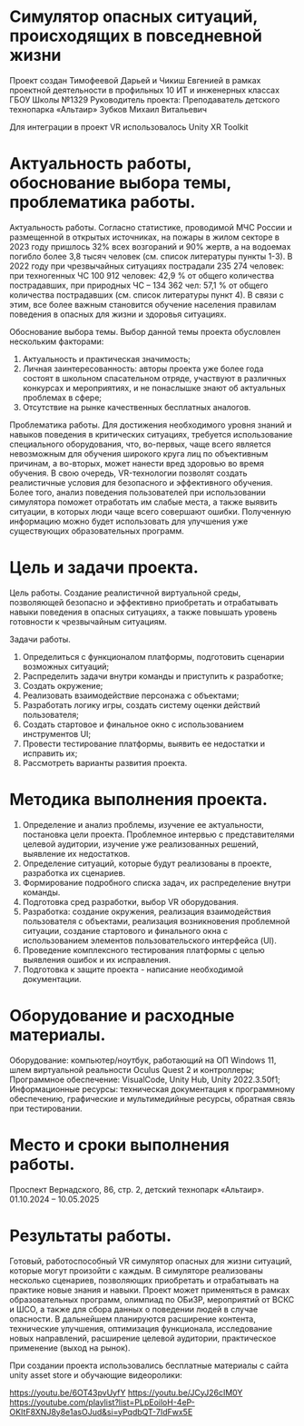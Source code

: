 # Симулятор опасных ситуаций, происходящих в повседневной жизни
 Проект создан Тимофеевой Дарьей и Чикиш Евгенией в рамках проектной деятельности в профильных 10 ИТ и инженерных классах ГБОУ Школы №1329
 Руководитель проекта: Преподаватель детского технопарка «Альтаир» Зубков Михаил Витальевич

 Для интеграции в проект VR использовалось Unity XR Toolkit


# Актуальность работы, обоснование выбора темы, проблематика работы.
Актуальность работы.
Согласно статистике, проводимой МЧС России и размещенной в открытых источниках, на пожары в жилом секторе в 2023 году пришлось 32% всех возгораний и 90% жертв, а на водоемах погибло более 3,8 тысяч человек (см. список литературы пункты 1-3). В 2022 году при чрезвычайных ситуациях пострадали 235 274 человек: при техногенных ЧС 100 912 человек: 42,9 % от общего количества пострадавших, при природных ЧС – 134 362 чел: 57,1 % от общего количества пострадавших (см. список литературы пункт 4). 
В связи с этим, все более важным становится обучение населения правилам поведения в опасных для жизни и здоровья ситуациях. 

Обоснование выбора темы.
Выбор данной темы проекта обусловлен нескольким факторами:
1.	Актуальность и практическая значимость;
2.	Личная заинтересованность: авторы проекта уже более года состоят в школьном спасательном отряде, участвуют в различных конкурсах и мероприятиях, и не понаслышке знают об актуальных проблемах в сфере;
3.	Отсутствие на рынке качественных бесплатных аналогов. 

Проблематика работы.
Для достижения необходимого уровня знаний и навыков поведения в критических ситуациях, требуется использование специального оборудования, что, во-первых, чаще всего является невозможным для обучения широкого круга лиц по объективным причинам, а во-вторых, может нанести вред здоровью во время обучения. 
В свою очередь, VR-технологии позволят создать реалистичные условия для безопасного и эффективного обучения. Более того, анализ поведения пользователей при использовании симулятора поможет отработать им слабые места, а также выявить ситуации, в которых люди чаще всего совершают ошибки. Полученную информацию можно будет использовать для улучшения уже существующих образовательных программ. 


# Цель и задачи проекта.
Цель работы.
Создание реалистичной виртуальной среды, позволяющей безопасно и эффективно приобретать и отрабатывать навыки поведения в опасных ситуациях, а также повышать уровень готовности к чрезвычайным ситуациям.

Задачи работы.
1.	Определиться с функционалом платформы, подготовить сценарии возможных ситуаций;
2.	 Распределить задачи внутри команды и приступить к разработке;
3.	 Создать окружение; 
4.	 Реализовать взаимодействие персонажа с объектами;
5.	 Разработать логику игры, создать систему оценки действий пользователя;
6.	 Создать стартовое и финальное окно с использованием инструментов UI;
7.	 Провести тестирование платформы, выявить ее недостатки и исправить их;
8.	 Рассмотреть варианты развития проекта.

# Методика выполнения проекта.
1)	Определение и анализ проблемы, изучение ее актуальности, постановка цели проекта. Проблемное интервью с представителями целевой аудитории, изучение уже реализованных решений, выявление их недостатков. 
2)	Определение ситуаций, которые будут реализованы в проекте, разработка их сценариев.
3)	Формирование подробного списка задач, их распределение внутри команды. 
4)	Подготовка сред разработки, выбор VR оборудования.
5)	Разработка: создание окружения, реализация взаимодействия пользователя с объектами, реализация возникновения проблемной ситуации, создание стартового и финального окна с использованием элементов пользовательского интерфейса (UI).
6)	Проведение комплексного тестирования платформы с целью выявления ошибок и их исправления.
7)	Подготовка к защите проекта - написание необходимой документации.

# Оборудование и расходные материалы.
Оборудование: компьютер/ноутбук, работающий на ОП Windows 11, шлем виртуальной реальности Oculus Quest 2 и контроллеры;
Программное обеспечение: VisualCode, Unity Hub, Unity 2022.3.50f1;
Информационные ресурсы: техническая документация к программному обеспечению, графические и мультимедийные ресурсы, обратная связь при тестировании.

# Место и сроки выполнения работы.
Проспект Вернадского, 86, стр. 2, детский технопарк «Альтаир».
01.10.2024 – 10.05.2025

# Результаты работы.
Готовый, работоспособный VR симулятор опасных для жизни ситуаций, которые могут произойти с каждым. В симуляторе реализованы несколько сценариев, позволяющих приобретать и отрабатывать на практике новые знания и навыки. Проект может применяться в рамках образовательных программ, олимпиад по ОБиЗР, мероприятий от ВСКС и ШСО, а также для сбора данных о поведении людей в случае опасности.  В дальнейшем планируются расширение контента, технические улучшения, оптимизация функционала, исследование новых направлений, расширение целевой аудитории, практическое применение (выход на рынок).               


При создании проекта использовались бесплатные материалы с сайта unity asset store и обучающие видеоролики:

https://youtu.be/6OT43pvUyfY
https://youtu.be/JCyJ26cIM0Y
https://youtube.com/playlist?list=PLpEoiloH-4eP-OKItF8XNJ8y8e1asOJud&si=yPqdbQT-7IdFwx5E
